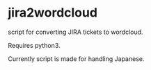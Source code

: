 # jira2wordcloud

script for converting JIRA tickets to wordcloud.

Requires python3.

Currently script is made for handling Japanese.
